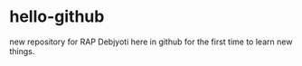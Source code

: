 # hello-github
new repository for RAP
Debjyoti here in github for the first time to learn new things.
